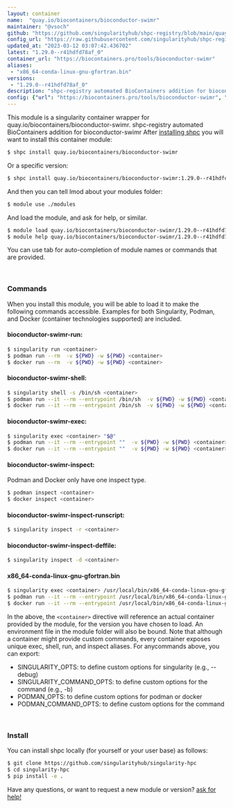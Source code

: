 ```yaml
---
layout: container
name:  "quay.io/biocontainers/bioconductor-swimr"
maintainer: "@vsoch"
github: "https://github.com/singularityhub/shpc-registry/blob/main/quay.io/biocontainers/bioconductor-swimr/container.yaml"
config_url: "https://raw.githubusercontent.com/singularityhub/shpc-registry/main/quay.io/biocontainers/bioconductor-swimr/container.yaml"
updated_at: "2023-03-12 03:07:42.436702"
latest: "1.29.0--r41hdfd78af_0"
container_url: "https://biocontainers.pro/tools/bioconductor-swimr"
aliases:
 - "x86_64-conda-linux-gnu-gfortran.bin"
versions:
 - "1.29.0--r41hdfd78af_0"
description: "shpc-registry automated BioContainers addition for bioconductor-swimr"
config: {"url": "https://biocontainers.pro/tools/bioconductor-swimr", "maintainer": "@vsoch", "description": "shpc-registry automated BioContainers addition for bioconductor-swimr", "latest": {"1.29.0--r41hdfd78af_0": "sha256:7a5f2eb4b8e43af032a44adce56876e8ec8b32bc7066e63fb672c41ebb3c91cc"}, "tags": {"1.29.0--r41hdfd78af_0": "sha256:7a5f2eb4b8e43af032a44adce56876e8ec8b32bc7066e63fb672c41ebb3c91cc"}, "docker": "quay.io/biocontainers/bioconductor-swimr", "aliases": {"x86_64-conda-linux-gnu-gfortran.bin": "/usr/local/bin/x86_64-conda-linux-gnu-gfortran.bin"}}
---
```


This module is a singularity container wrapper for quay.io/biocontainers/bioconductor-swimr.
shpc-registry automated BioContainers addition for bioconductor-swimr
After [installing shpc](#install) you will want to install this container module:


```bash
$ shpc install quay.io/biocontainers/bioconductor-swimr
```

Or a specific version:

```bash
$ shpc install quay.io/biocontainers/bioconductor-swimr:1.29.0--r41hdfd78af_0
```

And then you can tell lmod about your modules folder:

```bash
$ module use ./modules
```

And load the module, and ask for help, or similar.

```bash
$ module load quay.io/biocontainers/bioconductor-swimr/1.29.0--r41hdfd78af_0
$ module help quay.io/biocontainers/bioconductor-swimr/1.29.0--r41hdfd78af_0
```

You can use tab for auto-completion of module names or commands that are provided.

<br>

### Commands

When you install this module, you will be able to load it to make the following commands accessible.
Examples for both Singularity, Podman, and Docker (container technologies supported) are included.

#### bioconductor-swimr-run:

```bash
$ singularity run <container>
$ podman run --rm  -v ${PWD} -w ${PWD} <container>
$ docker run --rm  -v ${PWD} -w ${PWD} <container>
```

#### bioconductor-swimr-shell:

```bash
$ singularity shell -s /bin/sh <container>
$ podman run --it --rm --entrypoint /bin/sh  -v ${PWD} -w ${PWD} <container>
$ docker run --it --rm --entrypoint /bin/sh  -v ${PWD} -w ${PWD} <container>
```

#### bioconductor-swimr-exec:

```bash
$ singularity exec <container> "$@"
$ podman run --it --rm --entrypoint ""  -v ${PWD} -w ${PWD} <container> "$@"
$ docker run --it --rm --entrypoint ""  -v ${PWD} -w ${PWD} <container> "$@"
```

#### bioconductor-swimr-inspect:

Podman and Docker only have one inspect type.

```bash
$ podman inspect <container>
$ docker inspect <container>
```

#### bioconductor-swimr-inspect-runscript:

```bash
$ singularity inspect -r <container>
```

#### bioconductor-swimr-inspect-deffile:

```bash
$ singularity inspect -d <container>
```


#### x86_64-conda-linux-gnu-gfortran.bin

```bash
$ singularity exec <container> /usr/local/bin/x86_64-conda-linux-gnu-gfortran.bin
$ podman run --it --rm --entrypoint /usr/local/bin/x86_64-conda-linux-gnu-gfortran.bin   -v ${PWD} -w ${PWD} <container> -c " $@"
$ docker run --it --rm --entrypoint /usr/local/bin/x86_64-conda-linux-gnu-gfortran.bin   -v ${PWD} -w ${PWD} <container> -c " $@"
```



In the above, the `<container>` directive will reference an actual container provided
by the module, for the version you have chosen to load. An environment file in the
module folder will also be bound. Note that although a container
might provide custom commands, every container exposes unique exec, shell, run, and
inspect aliases. For anycommands above, you can export:

 - SINGULARITY_OPTS: to define custom options for singularity (e.g., --debug)
 - SINGULARITY_COMMAND_OPTS: to define custom options for the command (e.g., -b)
 - PODMAN_OPTS: to define custom options for podman or docker
 - PODMAN_COMMAND_OPTS: to define custom options for the command

<br>

### Install

You can install shpc locally (for yourself or your user base) as follows:

```bash
$ git clone https://github.com/singularityhub/singularity-hpc
$ cd singularity-hpc
$ pip install -e .
```

Have any questions, or want to request a new module or version? [ask for help!](https://github.com/singularityhub/singularity-hpc/issues)